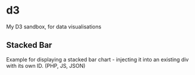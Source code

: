 # d3
My D3 sandbox, for data visualisations

## Stacked Bar
Example for displaying a stacked bar chart - injecting it into an existing div with its own ID. (PHP, JS, JSON)